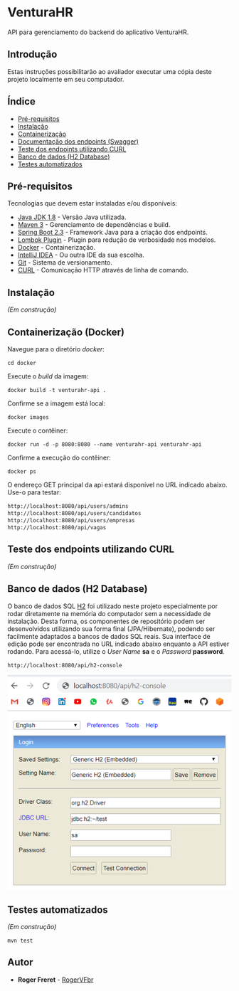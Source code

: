 # VenturaHR

API para gerenciamento do backend do aplicativo VenturaHR.

## Introdução

Estas instruções possibilitarão ao avaliador executar uma cópia deste projeto 
localmente em seu computador.

## Índice
* [Pré-requisitos](#pre-requisitos)
* [Instalação](#instalacao)
* [Containerização](#containerização-(docker))
* [Documentação dos endpoints (Swagger)](#documentação-dos-endpoints-(swagger))
* [Teste dos endpoints utilizando CURL](#teste-dos-endpoints-utilizando-curl)
* [Banco de dados (H2 Database)](#banco-de-dados-(h2-database))
* [Testes automatizados](#testes-automatizados)

## Pré-requisitos

Tecnologias que devem estar instaladas e/ou disponíveis:
* [Java JDK 1.8](https://www.oracle.com/java/technologies/javase-jdk8-downloads.html) - Versão Java utilizada.
* [Maven 3](https://maven.apache.org/) - Gerenciamento de dependências e build.
* [Spring Boot 2.3](https://spring.io/projects/spring-boot) - Framework Java para a criação dos endpoints.
* [Lombok Plugin](https://projectlombok.org/) - Plugin para redução de verbosidade nos modelos.
* [Docker](https://www.docker.com/) - Containerização.
* [IntelliJ IDEA](https://www.jetbrains.com/) - Ou outra IDE da sua escolha.
* [Git](https://git-scm.com/) - Sistema de versionamento.
* [CURL](https://curl.haxx.se/) - Comunicação HTTP através de linha de comando.

## Instalação
*(Em construção)*

## Containerização (Docker)

Navegue para o diretório *docker*:

```
cd docker
```

Execute o *build* da imagem:

```
docker build -t venturahr-api .
```

Confirme se a imagem está local:

```
docker images
```

Execute o contêiner:

```
docker run -d -p 8080:8080 --name venturahr-api venturahr-api
```

Confirme a execução do contêiner:

```
docker ps
```

O endereço GET principal da api estará disponível no URL indicado abaixo. Use-o para testar:
```
http://localhost:8080/api/users/admins
http://localhost:8080/api/users/candidatos
http://localhost:8080/api/users/empresas
http://localhost:8080/api/vagas
```

## Teste dos endpoints utilizando CURL
*(Em construção)*

## Banco de dados (H2 Database)
O banco de dados SQL [H2](https://www.h2database.com/) foi utilizado neste projeto especialmente
por rodar diretamente na memória do computador sem a necessidade de instalação. Desta forma,
os componentes de repositório podem ser desenvolvidos utilizando sua forma final (JPA/Hibernate),
podendo ser facilmente adaptados a bancos de dados SQL reais. Sua interface de edição pode
ser encontrada no URL indicado abaixo enquanto a API estiver rodando. Para acessá-lo, utilize
o *User Name* **sa** e o *Password* **password**.
```
http://localhost:8080/api/h2-console
```
![H2 Database Screenshot](img/h2_screenshot.png?raw=true)

## Testes automatizados
*(Em construção)*
```
mvn test
```

## Autor

* **Roger Freret** - [RogerVFbr](https://github.com/RogerVFbr)

